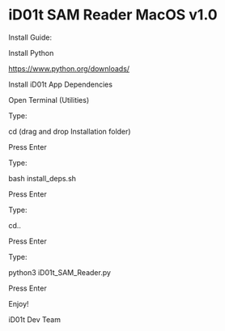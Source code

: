 # iD01t SAM Reader MacOS v1.0

Install Guide:


Install Python

https://www.python.org/downloads/


Install iD01t App Dependencies


Open Terminal (Utilities)


Type:

cd (drag and drop Installation folder)

Press Enter

Type:

bash install_deps.sh

Press Enter

Type:

cd..

Press Enter

Type:

python3 iD01t_SAM_Reader.py

Press Enter

Enjoy!


iD01t Dev Team




